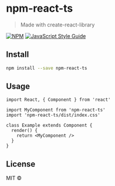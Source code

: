 # npm-react-ts

> Made with create-react-library

[![NPM](https://img.shields.io/npm/v/npm-react-ts.svg)](https://www.npmjs.com/package/npm-react-ts) [![JavaScript Style Guide](https://img.shields.io/badge/code_style-standard-brightgreen.svg)](https://standardjs.com)

## Install

```bash
npm install --save npm-react-ts
```

## Usage

```tsx
import React, { Component } from 'react'

import MyComponent from 'npm-react-ts'
import 'npm-react-ts/dist/index.css'

class Example extends Component {
  render() {
    return <MyComponent />
  }
}
```

## License

MIT © [](https://github.com/)
